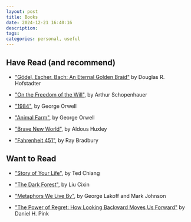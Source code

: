```yaml
---
layout: post
title: Books
date: 2024-12-21 16:40:16
description:
tags:
categories: personal, useful
---
```


## Have Read (and recommend)

- ["Gödel, Escher, Bach: An Eternal Golden Braid"](https://en.wikipedia.org/wiki/G%C3%B6del,_Escher,_Bach) by Douglas R. Hofstadter

- ["On the Freedom of the Will"](https://en.wikipedia.org/wiki/On_the_Freedom_of_the_Will), by Arthur Schopenhauer
  
- ["1984"](https://en.wikipedia.org/wiki/Nineteen_Eighty-Four), by George Orwell

- ["Animal Farm"](https://en.wikipedia.org/wiki/Animal_Farm), by George Orwell

- ["Brave New World"](https://en.wikipedia.org/wiki/Brave_New_World), by Aldous Huxley

- ["Fahrenheit 451"](https://en.wikipedia.org/wiki/Fahrenheit_451), by Ray Bradbury

## Want to Read

- ["Story of Your Life"](https://en.wikipedia.org/wiki/Story_of_Your_Life), by Ted Chiang

- ["The Dark Forest"](https://en.wikipedia.org/wiki/The_Dark_Forest), by Liu Cixin

- ["Metaphors We Live By"](https://en.wikipedia.org/wiki/Metaphors_We_Live_By), by George Lakoff and Mark Johnson

- ["The Power of Regret: How Looking Backward Moves Us Forward"](https://www.danpink.com/the-power-of-regret/) by Daniel H. Pink